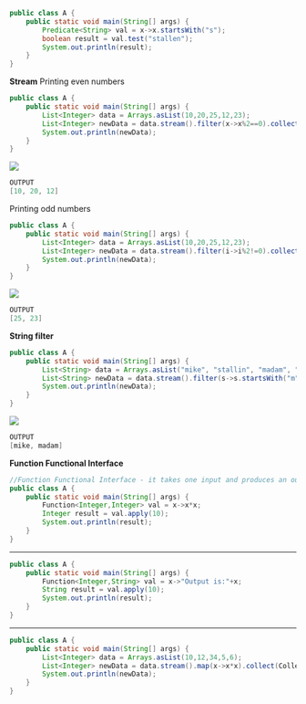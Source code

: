 ```java
public class A {
	public static void main(String[] args) {
		Predicate<String> val = x->x.startsWith("s");
		boolean result = val.test("stallen");
		System.out.println(result);
	}
}
```
**Stream**
Printing even numbers
```java
public class A {
	public static void main(String[] args) {
		List<Integer> data = Arrays.asList(10,20,25,12,23);
		List<Integer> newData = data.stream().filter(x->x%2==0).collect(Collectors.toList());
		System.out.println(newData);
	}
}
```
![](https://i.ibb.co/ScG5Xzk/image.png)
```java
OUTPUT
[10, 20, 12]
```

Printing odd numbers
```java
public class A {
	public static void main(String[] args) {
		List<Integer> data = Arrays.asList(10,20,25,12,23);
		List<Integer> newData = data.stream().filter(i->i%2!=0).collect(Collectors.toList());
		System.out.println(newData);
	}
}
```
![](https://i.ibb.co/cYp8B9n/image.png)
```java
OUTPUT
[25, 23]
```
**String filter**
```java
public class A {
	public static void main(String[] args) {
		List<String> data = Arrays.asList("mike", "stallin", "madam", "jhon");
		List<String> newData = data.stream().filter(s->s.startsWith("m")).collect(Collectors.toList());
		System.out.println(newData);
	}
}
```
![](https://i.ibb.co/TYdxCQY/image.png)
```java
OUTPUT
[mike, madam]
```

**Function Functional Interface**
```java
//Function Functional Interface - it takes one input and produces an output
public class A {
	public static void main(String[] args) {
		Function<Integer,Integer> val = x->x*x;
		Integer result = val.apply(10);
		System.out.println(result);
	}
}
```
---

```java
public class A {
	public static void main(String[] args) {
		Function<Integer,String> val = x->"Output is:"+x;
		String result = val.apply(10);
		System.out.println(result);
	}
}
```
---

```java
public class A {
	public static void main(String[] args) {
		List<Integer> data = Arrays.asList(10,12,34,5,6);
		List<Integer> newData = data.stream().map(x->x*x).collect(Collectors.toList());
		System.out.println(newData);
	}
}
```